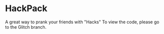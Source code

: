 # HackPack
A great way to prank your friends with "Hacks"
To view the code, please go to the Glitch branch.
